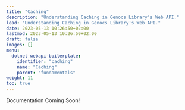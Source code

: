 ```yaml
---
title: "Caching"
description: "Understanding Caching in Genocs Library's Web API."
lead: "Understanding Caching in Genocs Library's Web API."
date: 2023-05-13 10:26:50+02:00
lastmod: 2023-05-13 10:26:50+02:00
draft: false
images: []
menu:
  dotnet-webapi-boilerplate:
    identifier: "caching"
    name: "Caching"
    parent: "fundamentals"
weight: 11
toc: true
---
```


Documentation Coming Soon!

